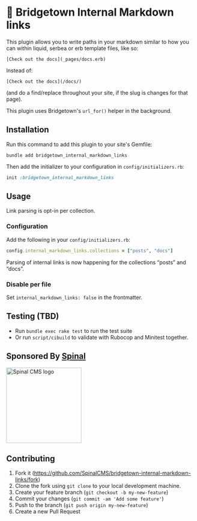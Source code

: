 # 🔗 Bridgetown Internal Markdown links

This plugin allows you to write paths in your markdown similar to how you can within liquid, serbea or erb template files, like so:

`[Check out the docs](_pages/docs.erb)`

Instead of:

`[Check out the docs](/docs/)`

(and do a find/replace throughout your site, if the slug is changes for that page).

This plugin  uses Bridgetown's `url_for()` helper in the background.


## Installation

Run this command to add this plugin to your site's Gemfile:

```shell
bundle add bridgetown_internal_markdown_links
```

Then add the initializer to your configuration in `config/initializers.rb`:

```ruby
init :bridgetown_internal_markdown_links
```


## Usage

Link parsing is opt-in per collection.

### Configuration

Add the following in your `config/initializers.rb`:

```ruby
config.internal_markdown_links.collections = ["posts", "docs"]
```

Parsing of internal links is now happening for the collections “posts” and “docs”.


### Disable per file

Set `internal_markdown_links: false` in the frontmatter.


## Testing (TBD)

* Run `bundle exec rake test` to run the test suite
* Or run `script/cibuild` to validate with Rubocop and Minitest together.


## Sponsored By [Spinal](https://spinalcms.com/cms-for-bridgetown/)

<a href="https://spinalcms.com/cms-for-bridgetown/" target="_blank">
  <img src="https://user-images.githubusercontent.com/988051/183079316-af747ef2-42a9-47d8-9a0c-488ed4b6a689.jpg" alt="Spinal CMS logo" width="200"/>
</a>


## Contributing

1. Fork it (https://github.com/SpinalCMS/bridgetown-internal-markdown-links/fork)
2. Clone the fork using `git clone` to your local development machine.
3. Create your feature branch (`git checkout -b my-new-feature`)
4. Commit your changes (`git commit -am 'Add some feature'`)
5. Push to the branch (`git push origin my-new-feature`)
6. Create a new Pull Request
